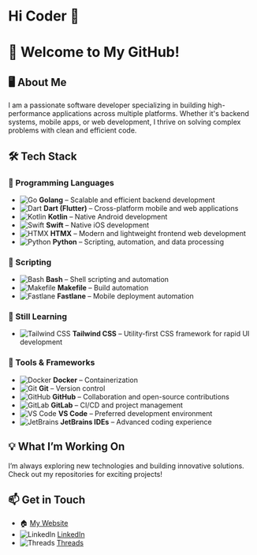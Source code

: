 # Hi Coder 👋

# 🚀 Welcome to My GitHub!

## 🖥️ About Me  
I am a passionate software developer specializing in building high-performance applications across multiple platforms. Whether it's backend systems, mobile apps, or web development, I thrive on solving complex problems with clean and efficient code.

## 🛠️ Tech Stack  
### 🔹 Programming Languages  
- ![Go](https://img.shields.io/badge/Go-00ADD8?style=flat&logo=go&logoColor=white) **Golang** – Scalable and efficient backend development  
- ![Dart](https://img.shields.io/badge/Dart-0175C2?style=flat&logo=dart&logoColor=white) **Dart (Flutter)** – Cross-platform mobile and web applications  
- ![Kotlin](https://img.shields.io/badge/Kotlin-0095D5?style=flat&logo=kotlin&logoColor=white) **Kotlin** – Native Android development  
- ![Swift](https://img.shields.io/badge/Swift-FA7343?style=flat&logo=swift&logoColor=white) **Swift** – Native iOS development  
- ![HTMX](https://img.shields.io/badge/HTMX-2586FC?style=flat&logo=html5&logoColor=white) **HTMX** – Modern and lightweight frontend web development  
- ![Python](https://img.shields.io/badge/Python-3776AB?style=flat&logo=python&logoColor=white) **Python** – Scripting, automation, and data processing

### 🔹 Scripting
- ![Bash](https://img.shields.io/badge/Bash-4EAA25?style=flat&logo=gnu-bash&logoColor=white) **Bash** – Shell scripting and automation  
- ![Makefile](https://img.shields.io/badge/Makefile-427819?style=flat&logo=make&logoColor=white) **Makefile** – Build automation  
- ![Fastlane](https://img.shields.io/badge/Fastlane-00F200?style=flat&logo=fastlane&logoColor=white) **Fastlane** – Mobile deployment automation  

### 🔹 Still Learning  
- ![Tailwind CSS](https://img.shields.io/badge/Tailwind_CSS-06B6D4?style=flat&logo=tailwind-css&logoColor=white) **Tailwind CSS** – Utility-first CSS framework for rapid UI development  

### 🔹 Tools & Frameworks  
- ![Docker](https://img.shields.io/badge/Docker-2496ED?style=flat&logo=docker&logoColor=white) **Docker** – Containerization  
- ![Git](https://img.shields.io/badge/Git-F05032?style=flat&logo=git&logoColor=white) **Git** – Version control  
- ![GitHub](https://img.shields.io/badge/GitHub-181717?style=flat&logo=github&logoColor=white) **GitHub** – Collaboration and open-source contributions  
- ![GitLab](https://img.shields.io/badge/GitLab-FC6D26?style=flat&logo=gitlab&logoColor=white) **GitLab** – CI/CD and project management  
- ![VS Code](https://img.shields.io/badge/VS%20Code-007ACC?style=flat&logo=visualstudiocode&logoColor=white) **VS Code** – Preferred development environment  
- ![JetBrains](https://img.shields.io/badge/JetBrains-000000?style=flat&logo=jetbrains&logoColor=white) **JetBrains IDEs** – Advanced coding experience  

## 💡 What I’m Working On  
I’m always exploring new technologies and building innovative solutions. Check out my repositories for exciting projects!

## 📫 Get in Touch  
- 🏠 [My Website](https://olismug.com/)  
- ![LinkedIn](https://img.shields.io/badge/LinkedIn-0A66C2?style=flat&logo=linkedin&logoColor=white) [LinkedIn](#)  
- ![Threads](https://img.shields.io/badge/Threads-000000?style=flat&logo=threads&logoColor=white) [Threads](#)  
